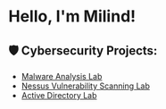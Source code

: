<h1>Hello, I'm Milind!</h1>

<h2>🛡️ Cybersecurity Projects:</h2>

- [Malware Analysis Lab](https://github.com/mkathia/malware-analysis)
- [Nessus Vulnerability Scanning Lab](https://github.com/mkathia/nessus-lab)
- [Active Directory Lab](https://github.com/mkathia/ad-lab)
<!---
<h2>📄 Certifications</h2>

- [CompTia Security+ SY-701]()
-->
